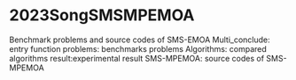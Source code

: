 # 2023SongSMSMPEMOA
Benchmark problems and source codes of SMS-EMOA
Multi_conclude: entry function
problems: benchmarks problems
Algorithms: compared algorithms
result:experimental result
SMS-MPEMOA: source codes of SMS-MPEMOA
